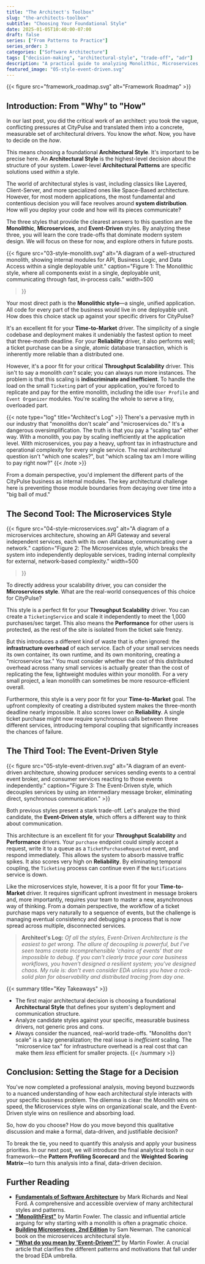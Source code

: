 ```yaml
---
title: "The Architect's Toolbox"
slug: "the-architects-toolbox"
subtitle: "Choosing Your Foundational Style"
date: 2025-01-05T10:40:00-07:00
draft: false
series: ["From Patterns to Practice"]
series_order: 3
categories: ["Software Architecture"]
tags: ["decision-making", "architectural-style", "trade-off", "adr"]
description: "A practical guide to analyzing Monolithic, Microservices, and Event-Driven architectural styles against real-world business drivers to choose the foundational style for your system."
featured_image: "05-style-event-driven.svg"
---
```


{{< figure src="framework_roadmap.svg" alt="Framework Roadmap" >}}

## Introduction: From "Why" to "How"

In our last post, you did the critical work of an architect: you took the vague, conflicting pressures at CityPulse and translated them into a concrete, measurable set of architectural drivers. You know the *what*. Now, you have to decide on the *how*.

This means choosing a foundational **Architectural Style**. It's important to be precise here. An **Architectural Style** is the highest-level decision about the structure of your system. Lower-level **Architectural Patterns** are specific solutions used *within* a style.

The world of architectural styles is vast, including classics like Layered, Client-Server, and more specialized ones like Space-Based architecture. However, for most modern applications, the most fundamental and contentious decision you will face revolves around **system distribution**. How will you deploy your code and how will its pieces communicate?

The three styles that provide the clearest answers to this question are the **Monolithic**, **Microservices**, and **Event-Driven** styles. By analyzing these three, you will learn the core trade-offs that dominate modern system design. We will focus on these for now, and explore others in future posts.

{{< figure
    src="03-style-monolith.svg" alt="A diagram of a well-structured monolith, showing internal modules for API, Business Logic, and Data Access within a single deployable unit."
    caption="Figure 1: The Monolithic style, where all components exist in a single, deployable unit, communicating through fast, in-process calls."
    width=500
>}}

Your most direct path is the **Monolithic style**—a single, unified application. All code for every part of the business would live in one deployable unit. How does this choice stack up against your specific drivers for CityPulse?

It's an excellent fit for your **Time-to-Market** driver. The simplicity of a single codebase and deployment makes it undeniably the fastest option to meet that three-month deadline. For your **Reliability** driver, it also performs well; a ticket purchase can be a single, atomic database transaction, which is inherently more reliable than a distributed one.

However, it's a poor fit for your critical **Throughput Scalability** driver. This isn't to say a monolith *can't* scale; you can always run more instances. The problem is that this scaling is **indiscriminate and inefficient**. To handle the load on the small `Ticketing` part of your application, you're forced to replicate and pay for the entire monolith, including the idle `User Profile` and `Event Organizer` modules. You're scaling the whole to serve a tiny, overloaded part.

{{< note type="log" title="Architect's Log" >}}
There's a pervasive myth in our industry that "monoliths don't scale" and "microservices do." It's a dangerous oversimplification. The truth is that you pay a "scaling tax" either way. With a monolith, you pay by scaling inefficiently at the application level. With microservices, you pay a heavy, upfront tax in infrastructure and operational complexity for every single service. The real architectural question isn't "which one scales?", but "which scaling tax am I more willing to pay right now?"
{{< /note >}}

From a domain perspective, you'd implement the different parts of the CityPulse business as internal modules. The key architectural challenge here is preventing those module boundaries from decaying over time into a "big ball of mud."

## The Second Tool: The Microservices Style

{{< figure
    src="04-style-microservices.svg" alt="A diagram of a microservices architecture, showing an API Gateway and several independent services, each with its own database, communicating over a network."
    caption="Figure 2: The Microservices style, which breaks the system into independently deployable services, trading internal complexity for external, network-based complexity."
    width=500
>}}

To directly address your scalability driver, you can consider the **Microservices style**. What are the real-world consequences of this choice for CityPulse?

This style is a perfect fit for your **Throughput Scalability** driver. You can create a `TicketingService` and scale it independently to meet the 1,000 purchases/sec target. This also means the **Performance** for other users is protected, as the rest of the site is isolated from the ticket sale frenzy.

But this introduces a different kind of waste that is often ignored: the **infrastructure overhead** of each service. Each of your small services needs its own container, its own runtime, and its own monitoring, creating a "microservice tax." You must consider whether the cost of this distributed overhead across many small services is actually greater than the cost of replicating the few, lightweight modules within your monolith. For a very small project, a lean monolith can sometimes be more resource-efficient overall.

Furthermore, this style is a very poor fit for your **Time-to-Market** goal. The upfront complexity of creating a distributed system makes the three-month deadline nearly impossible. It also scores lower on **Reliability**. A single ticket purchase might now require synchronous calls between three different services, introducing temporal coupling that significantly increases the chances of failure.

## The Third Tool: The Event-Driven Style

{{< figure src="05-style-event-driven.svg" alt="A diagram of an event-driven architecture, showing producer services sending events to a central event broker, and consumer services reacting to those events independently." caption="Figure 3: The Event-Driven style, which decouples services by using an intermediary message broker, eliminating direct, synchronous communication." >}}

Both previous styles present a stark trade-off. Let's analyze the third candidate, the **Event-Driven style**, which offers a different way to think about communication.

This architecture is an excellent fit for your **Throughput Scalability** and **Performance** drivers. Your `purchase` endpoint could simply accept a request, write it to a queue as a `TicketPurchaseRequested` event, and respond immediately. This allows the system to absorb massive traffic spikes. It also scores very high on **Reliability**. By eliminating temporal coupling, the `Ticketing` process can continue even if the `Notifications` service is down.

Like the microservices style, however, it is a poor fit for your **Time-to-Market** driver. It requires significant upfront investment in message brokers and, more importantly, requires your team to master a new, asynchronous way of thinking. From a domain perspective, the workflow of a ticket purchase maps very naturally to a sequence of events, but the challenge is managing eventual consistency and debugging a process that is now spread across multiple, disconnected services.

> **Architect's Log:** *Of all the styles, Event-Driven Architecture is the easiest to get wrong. The allure of decoupling is powerful, but I've seen teams create incomprehensible 'chains of events' that are impossible to debug. If you can't clearly trace your core business workflows, you haven't designed a resilient system; you've designed chaos. My rule is: don't even consider EDA unless you have a rock-solid plan for observability and distributed tracing from day one.*

{{< summary title="Key Takeaways" >}}

* The first major architectural decision is choosing a foundational **Architectural Style** that defines your system's deployment and communication structure.
* Analyze candidate styles against your specific, measurable business drivers, not generic pros and cons.
* Always consider the nuanced, real-world trade-offs. "Monoliths don't scale" is a lazy generalization; the real issue is *inefficient* scaling. The "microservice tax" for infrastructure overhead is a real cost that can make them *less* efficient for smaller projects.
{{< /summary >}}

## Conclusion: Setting the Stage for a Decision

You've now completed a professional analysis, moving beyond buzzwords to a nuanced understanding of how each architectural style interacts with your specific business problem. The dilemma is clear: the Monolith wins on speed, the Microservices style wins on organizational scale, and the Event-Driven style wins on resilience and absorbing load.

So, how do you choose? How do you move beyond this qualitative discussion and make a formal, data-driven, and justifiable decision?

To break the tie, you need to quantify this analysis and apply your business priorities. In our next post, we will introduce the final analytical tools in our framework—the **Pattern Profiling Scorecard** and the **Weighted Scoring Matrix**—to turn this analysis into a final, data-driven decision.

## Further Reading

* [**Fundamentals of Software Architecture**](https://www.oreilly.com/library/view/fundamentals-of-software/9781492043447/) by Mark Richards and Neal Ford. A comprehensive and accessible overview of many architectural styles and patterns.
* [**"MonolithFirst"**](https://martinfowler.com/bliki/MonolithFirst.html) by Martin Fowler. The classic and influential article arguing for why starting with a monolith is often a pragmatic choice.
* [**Building Microservices, 2nd Edition**](https://www.oreilly.com/library/view/building-microservices-2nd/9781098120297/) by Sam Newman. The canonical book on the microservices architectural style.
* [**"What do you mean by 'Event-Driven'?"**](https://martinfowler.com/articles/201701-event-driven.html) by Martin Fowler. A crucial article that clarifies the different patterns and motivations that fall under the broad EDA umbrella.
